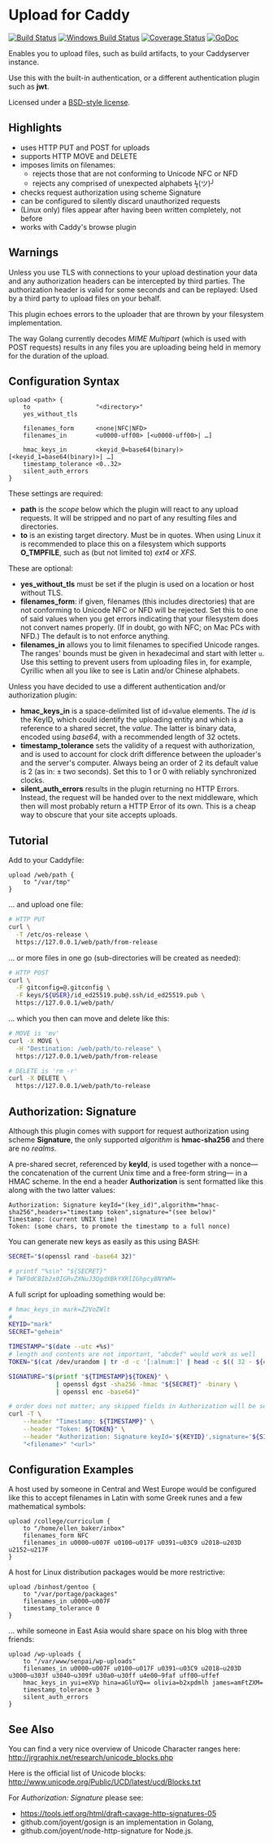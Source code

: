 Upload for Caddy
================

[![Build Status](https://semaphoreci.com/api/v1/wmark/caddy-upload/branches/master/badge.svg)](https://semaphoreci.com/wmark/caddy-upload)
[![Windows Build Status](https://img.shields.io/appveyor/ci/wmark/caddy-upload.svg?style=flat&label=windows+build)](https://ci.appveyor.com/project/wmark/caddy-upload/branch/master)
[![Coverage Status](https://coveralls.io/repos/github/wmark/caddy.upload/badge.svg?branch=master)](https://coveralls.io/github/wmark/caddy.upload?branch=master)
[![GoDoc](https://godoc.org/blitznote.com/src/caddy.upload?status.svg)](https://godoc.org/blitznote.com/src/caddy.upload)

Enables you to upload files, such as build artifacts, to your Caddyserver instance.

Use this with the built-in authentication, or a different authentication plugin such as **jwt**.

Licensed under a [BSD-style license](LICENSE).

Highlights
----------

 * uses HTTP PUT and POST for uploads
 * supports HTTP MOVE and DELETE
 * imposes limits on filenames:
   * rejects those that are not conforming to Unicode NFC or NFD
   * rejects any comprised of unexpected alphabets ϟ(ツ)╯
 * checks request authorization using scheme Signature
 * can be configured to silently discard unauthorized requests
 * (Linux only) files appear after having been written completely, not before
 * works with Caddy's browse plugin

Warnings
--------

Unless you use TLS with connections to your upload destination
your data and any authorization headers can be intercepted by third parties.
The authorization header is valid for some seconds and can be replayed:
Used by a third party to upload files on your behalf.

This plugin echoes errors to the uploader that are thrown by your filesystem implementation.

The way Golang currently decodes *MIME Multipart* (which is used with POST requests) results
in any files you are uploading being held in memory for the duration of the upload.

Configuration Syntax
--------------------

```
upload <path> {
	to                  "<directory>"
	yes_without_tls

	filenames_form      <none|NFC|NFD>
	filenames_in        <u0000-uff00> [<u0000-uff00>| …]

	hmac_keys_in        <keyid_0=base64(binary)> [<keyid_1=base64(binary)>| …]
	timestamp_tolerance <0..32>
	silent_auth_errors
}
```

These settings are required:

 * **path** is the *scope* below which the plugin will react to any upload requests.
   It will be stripped and no part of any resulting files and directories.
 * **to** is an existing target directory. Must be in quotes.
   When using Linux it is recommended to place this on a filesystem which supports
   **O_TMPFILE**, such as (but not limited to) *ext4* or *XFS*.

These are optional:

 * **yes_without_tls** must be set if the plugin is used on a location or host without TLS.
 * **filenames_form**: if given, filenames (this includes directories) that are not 
   conforming to Unicode NFC or NFD will be rejected.
   Set this to one of said values when you get errors indicating that your filesystem
   does not convert names properly. (If in doubt, go with NFC; on Mac PCs with NFD.)
   The default is to not enforce anything.
 * **filenames_in** allows you to limit filenames to specified Unicode ranges.
   The ranges' bounds must be given in hexadecimal and start with letter ```u```.
   Use this setting to prevent users from uploading files in, for example, Cyrillic
   when all you like to see is Latin and/or Chinese alphabets.

Unless you have decided to use a different authentication and/or authorization plugin:

 * **hmac_keys_in** is a space-delimited list of id=value elements.
   The *id* is the KeyID, which could identify the uploading entity and which
   is a reference to a shared secret, the *value*.
   The latter is binary data, encoded using *base64*, with a recommended length of 32 octets.
 * **timestamp_tolerance** sets the validity of a request with authorization,
   and is used to account for clock drift difference between the
   uploader's and the server's computer.
   Always being an order of 2 its default value is 2 (as in: ± two seconds).
   Set this to 1 or 0 with reliably synchronized clocks.
 * **silent_auth_errors** results in the plugin returning no HTTP Errors.
   Instead, the request will be handed over to the next middleware, which
   then will most probably return a HTTP Error of its own.
   This is a cheap way to obscure that your site accepts uploads.

Tutorial
--------

Add to your Caddyfile:

```
upload /web/path {
 	to "/var/tmp"
}
```

… and upload one file:

```bash
# HTTP PUT
curl \
  -T /etc/os-release \
  https://127.0.0.1/web/path/from-release
```

… or more files in one go (sub-directories will be created as needed):

```bash
# HTTP POST
curl \
  -F gitconfig=@.gitconfig \
  -F keys/${USER}/id_ed25519.pub@.ssh/id_ed25519.pub \
  https://127.0.0.1/web/path/
```

… which you then can move and delete like this:

```bash
# MOVE is 'mv'
curl -X MOVE \
  -H "Destination: /web/path/to-release" \
  https://127.0.0.1/web/path/from-release

# DELETE is 'rm -r'
curl -X DELETE \
  https://127.0.0.1/web/path/to-release
```

Authorization: Signature
------------------------

Although this plugin comes with support for request authorization using scheme **Signature**,
the only supported *algorithm* is **hmac-sha256** and there are no *realms*.

A pre-shared secret, referenced by **keyId**,
is used together with a nonce—the concatenation of the current Unix time and a free-form string—
in a HMAC scheme.
In the end a header **Authorization** is sent formatted like this along with the two latter values:

```
Authorization: Signature keyId="(key_id)",algorithm="hmac-sha256",headers="timestamp token",signature="(see below)"
Timestamp: (current UNIX time)
Token: (some chars, to promote the timestamp to a full nonce)
```

You can generate new keys as easily as this using BASH:

```bash
SECRET="$(openssl rand -base64 32)"

# printf "%s\n" "${SECRET}"
# TWF0dCBIb2x0IGRvZXNuJ3QgdXBkYXRlIGhpcyBNYWM=
```

A full script for uploading something would be:

```bash
# hmac_keys_in mark=Z2VoZWlt
#
KEYID="mark"
SECRET="geheim"

TIMESTAMP="$(date --utc +%s)"
# length and contents are not important, "abcdef" would work as well
TOKEN="$(cat /dev/urandom | tr -d -c '[:alnum:]' | head -c $(( 32 - ${#TIMESTAMP} )))"

SIGNATURE="$(printf "${TIMESTAMP}${TOKEN}" \
             | openssl dgst -sha256 -hmac "${SECRET}" -binary \
             | openssl enc -base64)"

# order does not matter; any skipped fields in Authorization will be set to defaults
curl -T \
	--header "Timestamp: ${TIMESTAMP}" \
	--header "Token: ${TOKEN}" \
	--header "Authorization: Signature keyId='${KEYID}',signature='${SIGNATURE}'" \
	"<filename>" "<url>"
```

Configuration Examples
----------------------

A host used by someone in Central and West Europe would be configured like this
to accept filenames in Latin with some Greek runes and a few mathematical symbols:

```
upload /college/curriculum {
	to "/home/ellen_baker/inbox"
	filenames_form NFC
	filenames_in u0000–u007F u0100–u017F u0391–u03C9 u2018–u203D u2152–u217F
}
```

A host for Linux distribution packages would be more restrictive:

```
upload /binhost/gentoo {
	to "/var/portage/packages"
	filenames_in u0000–u007F
	timestamp_tolerance 0
}
```

… while someone in East Asia would share space on his blog with three friends:

```
upload /wp-uploads {
	to "/var/www/senpai/wp-uploads"
	filenames_in u0000–u007F u0100–u017F u0391–u03C9 u2018–u203D u3000–u303f u3040–u309f u30a0–u30ff u4e00–9faf uff00–uffef
	hmac_keys_in yui=eXVp hina=aGluYQ== olivia=b2xpdmlh james=amFtZXM=
	timestamp_tolerance 3
	silent_auth_errors
}
```

See Also
--------

You can find a very nice overview of Unicode Character ranges here:
http://jrgraphix.net/research/unicode_blocks.php

Here is the official list of Unicode blocks:
http://www.unicode.org/Public/UCD/latest/ucd/Blocks.txt

For *Authorization: Signature* please see:

 * https://tools.ietf.org/html/draft-cavage-http-signatures-05
 * github.com/joyent/gosign is an implementation in Golang,
 * github.com/joyent/node-http-signature for Node.js.

